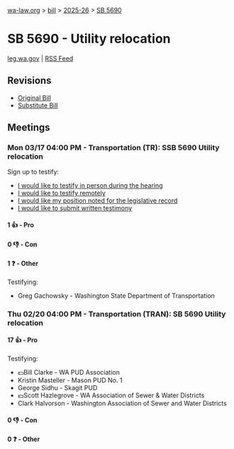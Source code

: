 [wa-law.org](/) > [bill](/bill/) > [2025-26](/bill/2025-26/) > [SB 5690](/bill/2025-26/sb/5690/)

# SB 5690 - Utility relocation
[leg.wa.gov](https://app.leg.wa.gov/billsummary?BillNumber=5690&Year=2025&Initiative=false) | [RSS Feed](./rss.xml)

## Revisions
* [Original Bill](1/)
* [Substitute Bill](S/)

## Meetings
### Mon 03/17 04:00 PM - Transportation (TR): SSB 5690 Utility relocation
Sign up to testify:
* [I would like to testify in person during the hearing](https://app.leg.wa.gov/csi/Testifier/Add?chamber=House&mId=33027&aId=165714&caId=26543&tId=1)
* [I would like to testify remotely](https://app.leg.wa.gov/csi/Testifier/Add?chamber=House&mId=33027&aId=165714&caId=26543&tId=2)
* [I would like my position noted for the legislative record](https://app.leg.wa.gov/csi/Testifier/Add?chamber=House&mId=33027&aId=165714&caId=26543&tId=3)
* [I would like to submit written testimony](https://app.leg.wa.gov/csi/Testifier/Add?chamber=House&mId=33027&aId=165714&caId=26543&tId=4)

#### 1 👍 - Pro

#### 0 👎 - Con

#### 1 ❓ - Other
Testifying:
* Greg Gachowsky - Washington State Department of Transportation

### Thu 02/20 04:00 PM - Transportation (TRAN): SB 5690 Utility relocation
#### 17 👍 - Pro
Testifying:
* 💵Bill Clarke - WA PUD Association
* Kristin Masteller - Mason PUD No. 1
* George Sidhu - Skagit PUD
* 💵Scott Hazlegrove - WA Association of Sewer & Water Districts
* Clark Halvorson - Washington Association of Sewer and Water Districts

#### 0 👎 - Con

#### 0 ❓ - Other
